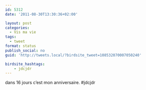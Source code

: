 ```yaml
---
id: 5312
date: '2011-08-30T13:30:36+02:00'

layout: post
categories:
  - Vis ma vie
tags:
  - tweet
format: status
publish_social: no
guid: 'http://tweets.local/?birdsite_tweet=108532070007050240'

birdsite_hashtags:
    - jdcjdr
---
```


dans 16 jours c’est mon anniversaire. #jdcjdr